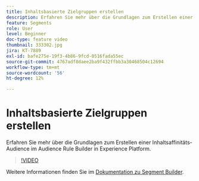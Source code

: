 ```yaml
---
title: Inhaltsbasierte Zielgruppen erstellen
description: Erfahren Sie mehr über die Grundlagen zum Erstellen einer Inhaltsaffinitäts-Audience im Audience Rule Builder in Experience Platform.
feature: Segments
role: User
level: Beginner
doc-type: feature video
thumbnail: 333302.jpg
jira: KT-7889
exl-id: bafe275e-19f3-4b86-9fcd-0516fada55ec
source-git-commit: 4767adf8daee2ba9f432ffbb3a30468504c12694
workflow-type: tm+mt
source-wordcount: '56'
ht-degree: 12%

---
```


# Inhaltsbasierte Zielgruppen erstellen

Erfahren Sie mehr über die Grundlagen zum Erstellen einer Inhaltsaffinitäts-Audience im Audience Rule Builder in Experience Platform.

>[!VIDEO](https://video.tv.adobe.com/v/333302/?quality=12&learn=on)

Weitere Informationen finden Sie im [Dokumentation zu Segment Builder](https://experienceleague.adobe.com/docs/experience-platform/segmentation/ui/segment-builder.html?lang=de).
